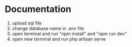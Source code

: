 # Documentation 
1. upload sql file
2. change database name in .env file
3. open terminal and run "npm install" and "npm run dev" 
4. open new terminal and run php artisan serve
